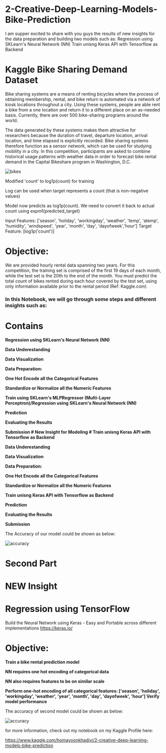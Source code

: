 # 2-Creative-Deep-Learning-Models-Bike-Prediction
I am supper excited to share with you guys the results of new insights for the data preparation and building two models such as: Regression using SKLearn's Neural Network (NN) Train unisng Keras API with Tensorflow as Backend


# Kaggle Bike Sharing Demand Dataset

Bike sharing systems are a means of renting bicycles where the process of obtaining membership, rental, and bike return is automated via a network of kiosk locations throughout a city. Using these systems, people are able rent a bike from a one location and return it to a different place on an as-needed basis. Currently, there are over 500 bike-sharing programs around the world.

The data generated by these systems makes them attractive for researchers because the duration of travel, departure location, arrival location, and time elapsed is explicitly recorded. Bike sharing systems therefore function as a sensor network, which can be used for studying mobility in a city. In this competition, participants are asked to combine historical usage patterns with weather data in order to forecast bike rental demand in the Capital Bikeshare program in Washington, D.C.

![bikes](https://user-images.githubusercontent.com/57557590/104820886-3df31900-584d-11eb-9c6e-51493b327574.png)

Modified 'count' to log1p(count) for training

Log can be used when target represents a count (that is non-negative values)

Model now predicts as log1p(count). We need to convert it back to actual count using expm1(predicted_target)

Input Features: ['season', 'holiday', 'workingday', 'weather', 'temp', 'atemp', 'humidity', 'windspeed', 'year', 'month', 'day', 'dayofweek','hour'] Target Feature: [log1p('count')]

# Objective:
We are provided hourly rental data spanning two years. For this competition, the training set is comprised of the first 19 days of each month, while the test set is the 20th to the end of the month. You must predict the total count of bikes rented during each hour covered by the test set, using only information available prior to the rental period (Ref: Kaggle.com)


### In this Notebook, we will go through some steps and different insights such as:
# Contains
**Regression using SKLearn's Neural Network (NN)**

**Data Underestanding**

**Data Visualization**

**Data Preparation:**

  **One Hot Encode all the Categorical Features**
  
  **Standardize or Normalize all the Numeric Features**
  
**Train using SKLearn's MLPRegressor (Multi-Layer Perceptron)/Regression using SKLearn's Neural Network (NN)**

**Prediction**

**Evaluating the Results**

**Submission # New Insight for Modeling # Train unisng Keras API with Tensorflow as Backend**

**Data Underestanding**

**Data Visualization**

**Data Preparation:**

**One Hot Encode all the Categorical Features**

**Standardize or Normalize all the Numeric Features**

**Train unisng Keras API with Tensorflow as Backend**

**Prediction**

**Evaluating the Results**

**Submission**


The Accuracy of our model could be shown as below:

![accuracy](https://user-images.githubusercontent.com/57557590/104820956-aa6e1800-584d-11eb-9991-eb8fffff62a3.PNG)

# Second Part
# NEW Insight
# Regression using TensorFlow

Build the Neural Network using Keras - Easy and Portable across different implementations https://keras.io/

# Objective:

**Train a bike rental prediction model**

**NN requires one hot encoding of categorical data**

**NN also requires features to be on similar scale**

**Perform one-hot encoding of all categorical features: ['season', 'holiday', 'workingday', 'weather', 'year', 'month', 'day', 'dayofweek', 'hour']
Verify model performance**

The accuracy of second model could be shown as below:

![accuracy](https://user-images.githubusercontent.com/57557590/104821031-3a13c680-584e-11eb-8811-c255b379a050.PNG)

for more information, check out my notebook on my Kaggle Profile here:

https://www.kaggle.com/homayoonkhadivi/2-creative-deep-learning-models-bike-prediction

